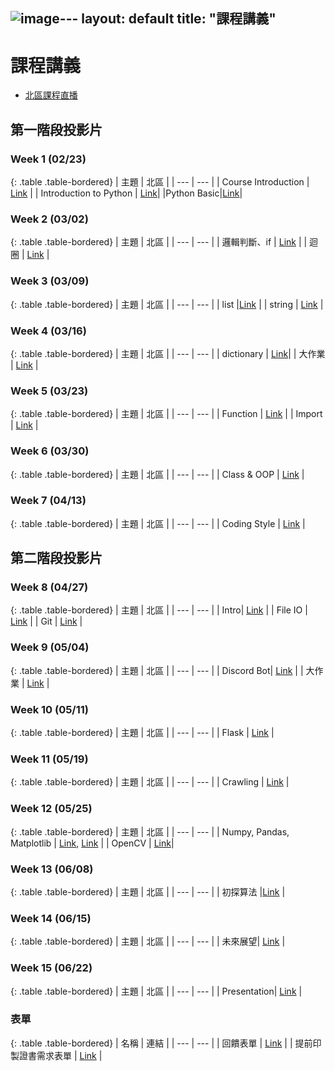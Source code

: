 ![image](https://github.com/user-attachments/assets/4592f56b-7eda-491f-b202-84bd3bd3bb31)---
layout: default
title: "課程講義"
---
# 課程講義

- [北區課程直播](https://youtube.com/playlist?list=PLp5kjMAmhp-8Vz7RQAR5o0JDF5ffAxw1g&feature=shared)

## 第一階段投影片

### Week 1 (02/23)

{: .table .table-bordered}
| 主題 | 北區 |
| --- | --- |
| Course Introduction | [Link](https://drive.google.com/file/d/1bnI2FwYh2IDpcoNb9SZK39z85v3aKcaR/view?usp=sharing) |
| Introduction to Python | [Link](https://www.canva.com/design/DAGfhj3B4cA/j723WifliPhfaiN29ETEaA/view?utm_content=DAGfhj3B4cA&utm_campaign=designshare&utm_medium=link2&utm_source=uniquelinks&utlId=h33ea3b7ec7)|
|Python Basic|[Link](https://hackmd.io/@gary940610/2025-sprout-python-basic)|

### Week 2 (03/02)

{: .table .table-bordered}
| 主題 | 北區 |
| --- | --- |
| 邏輯判斷、if | [Link](https://drive.google.com/file/d/14ykQ4lvahx66la11habQmhBVb-tZIAN2/view?usp=sharing) |
| 迴圈 | [Link](https://hackmd.io/@gary940610/python-loop) |

### Week 3 (03/09)

{: .table .table-bordered}
| 主題 | 北區 |
| --- | --- |
| list |[Link](https://drive.google.com/file/d/11YT62DoDGpCYj1txBcfPKr9R4rijQWPO/view?usp=drive_link) |
| string | [Link](https://hackmd.io/@onion0905/r1cbJAIjyg) |

### Week 4 (03/16)

{: .table .table-bordered}
| 主題 | 北區 |
| --- | --- |
| dictionary | [Link](https://drive.google.com/file/d/1FJItoWj6jn2DtVffA8-PIeuP_h1rTZHb/view?usp=drive_link)|
| 大作業 | [Link](https://hackmd.io/@howardhsuuu/r1BY4voo1e) |

### Week 5 (03/23)

{: .table .table-bordered}
| 主題 | 北區 |
| --- | --- |
| Function | [Link](https://hackmd.io/@b4N1BFEqTjixRQ6KKLx0qw/HJeSwgnhkl) |
| Import | [Link](https://drive.google.com/file/d/1rLZqChd6rHLYqI_HXzWZi9Cc7kEl0ZBF/view?usp=sharing) |

### Week 6 (03/30)

{: .table .table-bordered}
| 主題 | 北區 |
| --- | --- |
| Class & OOP | [Link](https://drive.google.com/file/d/1O8VYkzBo5waekkDflRQQeyzgr5DL4PVj/view?usp=sharing) |

### Week 7 (04/13)

{: .table .table-bordered}
| 主題 | 北區 |
| --- | --- |
| Coding Style | [Link](https://www.canva.com/design/DAGkB9s4d0c/vD03wEdNszq3sPMR4Ep6YA/view?utm_content=DAGkB9s4d0c&utm_campaign=designshare&utm_medium=link2&utm_source=uniquelinks&utlId=hd5f3e5ca6d) |

## 第二階段投影片

### Week 8 (04/27)

{: .table .table-bordered}
| 主題 | 北區 |
| --- | --- |
| Intro| [Link](https://docs.google.com/presentation/d/1r9fQrcxwRuTHnGWT03hvURFfFEvlrENS/edit?usp=sharing&ouid=109332966886639328335&rtpof=true&sd=true) |
| File IO | [Link](https://hackmd.io/@onion0905/ryDq3XKJge) |
| Git | [Link](https://www.canva.com/design/DAGldCMIrME/xfb0pLh_yDUa1oyynd598A/view?utm_content=DAGldCMIrME&utm_campaign=designshare&utm_medium=link2&utm_source=uniquelinks&utlId=h15e79f1881) |

### Week 9 (05/04)

{: .table .table-bordered}
| 主題 | 北區 |
| --- | --- |
| Discord Bot| [Link](https://drive.google.com/file/d/1uUbY19kw36rYH5reMljg35moXiCZs61V/view?usp=sharing) |
| 大作業 | [Link](https://hackmd.io/@gary940610/sprout2025hw2-discord_bot) |

### Week 10 (05/11)

{: .table .table-bordered}
| 主題 | 北區 |
| --- | --- |
| Flask | [Link](https://www.canva.com/design/DAGmdFicmfI/vD4qofbJh7wLdRGuTZ_Dag/view?utm_content=DAGmdFicmfI&utm_campaign=designshare&utm_medium=link2&utm_source=uniquelinks&utlId=hacb7fdacda) |

### Week 11 (05/19)

{: .table .table-bordered}
| 主題 | 北區 |
| --- | --- |
| Crawling | [Link](https://docs.google.com/presentation/d/1fFMG3o5fm8ba545unFDo-v4cA7uzQAiZrz6HFOOGykQ/edit?usp=sharing) |

### Week 12 (05/25)

{: .table .table-bordered}
| 主題 | 北區 |
| --- | --- |
| Numpy, Pandas, Matplotlib | [Link](https://slides.com/ck1100363/deck), [Link](https://hackmd.io/@b4N1BFEqTjixRQ6KKLx0qw/HJuLTmJzxg) |
| OpenCV	| [Link](https://www.canva.com/design/DAGmq3N0EoA/9LkwpFB_-u1Jh0Uv4vtN0Q/edit?utm_content=DAGmq3N0EoA&utm_campaign=designshare&utm_medium=link2&utm_source=sharebutton)|

### Week 13 (06/08)

{: .table .table-bordered}
| 主題 | 北區 |
| --- | --- |
| 初探算法 |[Link](https://drive.google.com/file/d/1KGMI-GIglhefv-pQhMW4-R3Q-4uUkbMq/view?usp=sharing)  |

### Week 14 (06/15)

{: .table .table-bordered}
| 主題 | 北區 |
| --- | --- |
| 未來展望| [Link](https://www.canva.com/design/DAGqPU4OtGs/EdiNfw43r2oH8p1c0q4k5Q/view?utm_content=DAGqPU4OtGs&utm_campaign=designshare&utm_medium=link2&utm_source=uniquelinks&utlId=ha5a76f7f6d) |

### Week 15 (06/22)

{: .table .table-bordered}
| 主題 | 北區 |
| --- | --- |
| Presentation| [Link](https://hackmd.io/@gary940610/final-presentation) |

### 表單

{: .table .table-bordered}
| 名稱 | 連結 |
| --- | --- |
| 回饋表單 | [Link](https://forms.gle/Ej9HFrSEiEzWGbPx8) |
| 提前印製證書需求表單 | [Link](https://forms.gle/go5k4pQrwPUpz5Nk7) |

